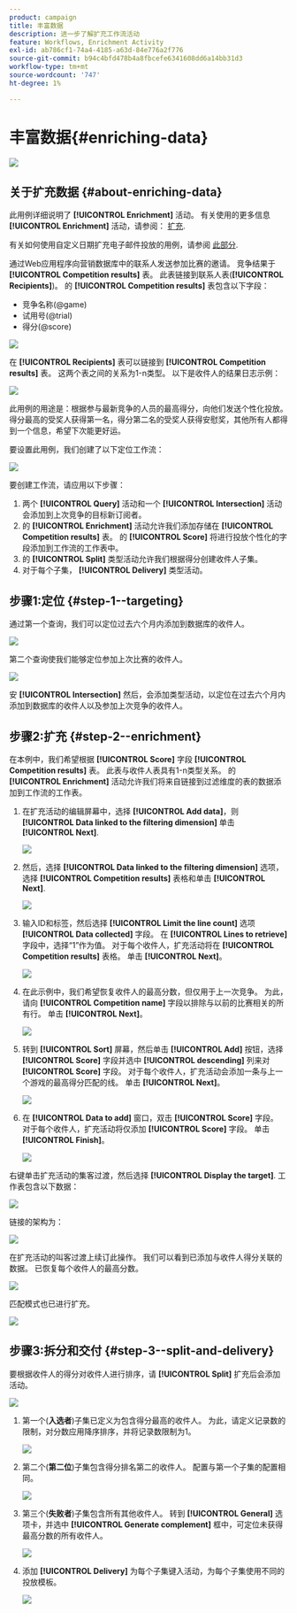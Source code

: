 ```yaml
---
product: campaign
title: 丰富数据
description: 进一步了解扩充工作流活动
feature: Workflows, Enrichment Activity
exl-id: ab786cf1-74a4-4185-a63d-84e776a2f776
source-git-commit: b94c4bfd478b4a8fbcefe6341608dd6a14bb31d3
workflow-type: tm+mt
source-wordcount: '747'
ht-degree: 1%

---
```


# 丰富数据{#enriching-data}

![](../../assets/common.svg)

## 关于扩充数据 {#about-enriching-data}

此用例详细说明了 **[!UICONTROL Enrichment]** 活动。 有关使用的更多信息 **[!UICONTROL Enrichment]** 活动，请参阅： [扩充](enrichment.md).

有关如何使用自定义日期扩充电子邮件投放的用例，请参阅 [此部分](email-enrichment-with-custom-date-fields.md).

通过Web应用程序向营销数据库中的联系人发送参加比赛的邀请。 竞争结果于 **[!UICONTROL Competition results]** 表。 此表链接到联系人表(**[!UICONTROL Recipients]**)。 的 **[!UICONTROL Competition results]** 表包含以下字段：

* 竞争名称(@game)
* 试用号(@trial)
* 得分(@score)

![](assets/uc1_enrich_1.png)

在 **[!UICONTROL Recipients]** 表可以链接到 **[!UICONTROL Competition results]** 表。 这两个表之间的关系为1-n类型。 以下是收件人的结果日志示例：

![](assets/uc1_enrich_2.png)

此用例的用途是：根据参与最新竞争的人员的最高得分，向他们发送个性化投放。 得分最高的受奖人获得第一名，得分第二名的受奖人获得安慰奖，其他所有人都得到一个信息，希望下次能更好运。

要设置此用例，我们创建了以下定位工作流：

![](assets/uc1_enrich_3.png)

要创建工作流，请应用以下步骤：

1. 两个 **[!UICONTROL Query]** 活动和一个 **[!UICONTROL Intersection]** 活动会添加到上次竞争的目标新订阅者。
1. 的 **[!UICONTROL Enrichment]** 活动允许我们添加存储在 **[!UICONTROL Competition results]** 表。 的 **[!UICONTROL Score]** 将进行投放个性化的字段添加到工作流的工作表中。
1. 的 **[!UICONTROL Split]** 类型活动允许我们根据得分创建收件人子集。
1. 对于每个子集， **[!UICONTROL Delivery]** 类型活动。

## 步骤1:定位 {#step-1--targeting}

通过第一个查询，我们可以定位过去六个月内添加到数据库的收件人。

![](assets/uc1_enrich_4.png)

第二个查询使我们能够定位参加上次比赛的收件人。

![](assets/uc1_enrich_5.png)

安 **[!UICONTROL Intersection]** 然后，会添加类型活动，以定位在过去六个月内添加到数据库的收件人以及参加上次竞争的收件人。

## 步骤2:扩充 {#step-2--enrichment}

在本例中，我们希望根据 **[!UICONTROL Score]** 字段 **[!UICONTROL Competition results]** 表。 此表与收件人表具有1-n类型关系。 的 **[!UICONTROL Enrichment]** 活动允许我们将来自链接到过滤维度的表的数据添加到工作流的工作表。

1. 在扩充活动的编辑屏幕中，选择 **[!UICONTROL Add data]**，则 **[!UICONTROL Data linked to the filtering dimension]** 单击 **[!UICONTROL Next]**.

   ![](assets/uc1_enrich_6.png)

1. 然后，选择 **[!UICONTROL Data linked to the filtering dimension]** 选项，选择 **[!UICONTROL Competition results]** 表格和单击 **[!UICONTROL Next]**.

   ![](assets/uc1_enrich_7.png)

1. 输入ID和标签，然后选择 **[!UICONTROL Limit the line count]** 选项 **[!UICONTROL Data collected]** 字段。 在 **[!UICONTROL Lines to retrieve]** 字段中，选择“1”作为值。 对于每个收件人，扩充活动将在 **[!UICONTROL Competition results]** 表格。 单击 **[!UICONTROL Next]**。

   ![](assets/uc1_enrich_8.png)

1. 在此示例中，我们希望恢复收件人的最高分数，但仅用于上一次竞争。 为此，请向 **[!UICONTROL Competition name]** 字段以排除与以前的比赛相关的所有行。 单击 **[!UICONTROL Next]**。

   ![](assets/uc1_enrich_9.png)

1. 转到 **[!UICONTROL Sort]** 屏幕，然后单击 **[!UICONTROL Add]** 按钮，选择 **[!UICONTROL Score]** 字段并选中 **[!UICONTROL descending]** 列来对 **[!UICONTROL Score]** 字段。 对于每个收件人，扩充活动会添加一条与上一个游戏的最高得分匹配的线。 单击 **[!UICONTROL Next]**。

   ![](assets/uc1_enrich_10.png)

1. 在 **[!UICONTROL Data to add]** 窗口，双击 **[!UICONTROL Score]** 字段。 对于每个收件人，扩充活动将仅添加 **[!UICONTROL Score]** 字段。 单击 **[!UICONTROL Finish]**。

   ![](assets/uc1_enrich_11.png)

右键单击扩充活动的集客过渡，然后选择 **[!UICONTROL Display the target]**. 工作表包含以下数据：

![](assets/uc1_enrich_13.png)

链接的架构为：

![](assets/uc1_enrich_15.png)

在扩充活动的叫客过渡上续订此操作。 我们可以看到已添加与收件人得分关联的数据。 已恢复每个收件人的最高分数。

![](assets/uc1_enrich_12.png)

匹配模式也已进行扩充。

![](assets/uc1_enrich_14.png)

## 步骤3:拆分和交付 {#step-3--split-and-delivery}

要根据收件人的得分对收件人进行排序，请 **[!UICONTROL Split]** 扩充后会添加活动。

![](assets/uc1_enrich_18.png)

1. 第一个(**入选者**)子集已定义为包含得分最高的收件人。 为此，请定义记录数的限制，对分数应用降序排序，并将记录数限制为1。

   ![](assets/uc1_enrich_16.png)

1. 第二个(**第二位**)子集包含得分排名第二的收件人。 配置与第一个子集的配置相同。

   ![](assets/uc1_enrich_17.png)

1. 第三个(**失败者**)子集包含所有其他收件人。 转到 **[!UICONTROL General]** 选项卡，并选中 **[!UICONTROL Generate complement]** 框中，可定位未获得最高分数的所有收件人。

   ![](assets/uc1_enrich_19.png)

1. 添加 **[!UICONTROL Delivery]** 为每个子集键入活动，为每个子集使用不同的投放模板。

   ![](assets/uc1_enrich_20.png)
